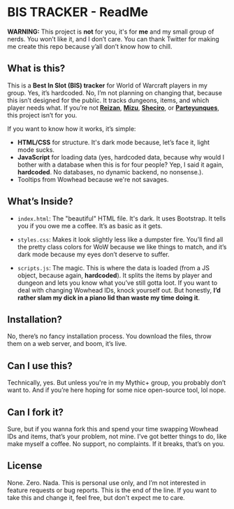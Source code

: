 
# BIS TRACKER - **ReadMe**

**WARNING:** This project is **not** for you, it's for **me** and my small group of nerds. You won’t like it, and I don’t care. You can thank Twitter for making me create this repo because y’all don’t know how to chill.

## What is this?

This is a **Best In Slot (BIS) tracker** for World of Warcraft players in my group. Yes, it’s hardcoded. No, I’m not planning on changing that, because this isn’t designed for the public. It tracks dungeons, items, and which player needs what. If you’re not **[Reizan](https://x.com/ReizanMir)**, **[Mizu](https://x.com/mizuedg)**, **[Sheciro](https://x.com/Sheciro)**, or **[Parteyunques](https://x.com/parteyunques)**, this project isn’t for you.

If you want to know how it works, it’s simple:

-   **HTML/CSS** for structure. It's dark mode because, let’s face it, light mode sucks.
- **JavaScript** for loading data (yes, hardcoded data, because why would I bother with a database when this is for four people? Yep, I said it again, **hardcoded**. No databases, no dynamic backend, no nonsense.).
-   Tooltips from Wowhead because we're not savages.

## What’s Inside?

-   `index.html`: The "beautiful" HTML file. It's dark. It uses Bootstrap. It tells you if you owe me a coffee. It’s as basic as it gets.
    
-   `styles.css`: Makes it look slightly less like a dumpster fire. You’ll find all the pretty class colors for WoW because we like things to match, and it’s dark mode because my eyes don’t deserve to suffer.
    
-   `scripts.js`: The magic. This is where the data is loaded (from a JS object, because again, **hardcoded**). It splits the items by player and dungeon and lets you know what you’ve still gotta loot. If you want to deal with changing Wowhead IDs, knock yourself out. But honestly, **I’d rather slam my dick in a piano lid than waste my time doing it​**.

## Installation?

No, there’s no fancy installation process. You download the files, throw them on a web server, and boom, it’s live.

## Can I use this?

Technically, yes. But unless you're in my Mythic+ group, you probably don’t want to. And if you’re here hoping for some nice open-source tool, lol nope.

## Can I fork it?

Sure, but if you wanna fork this and spend your time swapping Wowhead IDs and items, that’s your problem, not mine. I’ve got better things to do, like make myself a coffee. No support, no complaints. If it breaks, that’s on you.

## License

None. Zero. Nada. This is personal use only, and I’m not interested in feature requests or bug reports. This is the end of the line. If you want to take this and change it, feel free, but don't expect me to care.

